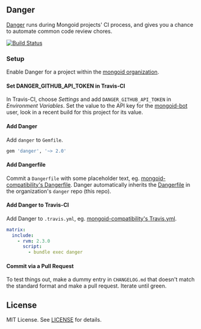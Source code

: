 ## Danger

[Danger](http://danger.systems) runs during Mongoid projects' CI process, and gives you a chance to automate common code review chores.

[![Build Status](https://travis-ci.org/mongoid/danger.svg?branch=master)](https://travis-ci.org/mongoid/danger)

### Setup

Enable Danger for a project within the [mongoid organization](https://github.com/mongoid).

#### Set DANGER_GITHUB_API_TOKEN in Travis-CI

In Travis-CI, choose _Settings_ and add `DANGER_GITHUB_API_TOKEN` in _Environment Variables_. Set the value to the API key for the [mongoid-bot](https://github.com/mongoid-bot) user, look in a recent build for this project for its value.

#### Add Danger

Add `danger` to `Gemfile`.

```ruby
gem 'danger', '~> 2.0'
```

#### Add Dangerfile

Commit a `Dangerfile` with some placeholder text, eg. [mongoid-compatibility's Dangerfile](https://github.com/mongoid/mongoid-compatibility/blob/master/Dangerfile). Danger automatically inherits the [Dangerfile](Dangerfile) in the organization's `danger` repo (this repo).

#### Add Danger to Travis-CI

Add Danger to `.travis.yml`, eg. [mongoid-compatibility's Travis.yml](https://github.com/mongoid/mongoid-compatibility/blob/master/.travis.yml).

```yaml
matrix:
  include:
    - rvm: 2.3.0
      script:
        - bundle exec danger
```

#### Commit via a Pull Request

To test things out, make a dummy entry in `CHANGELOG.md` that doesn't match the standard format and make a pull request. Iterate until green.

## License

MIT License. See [LICENSE](LICENSE) for details.


